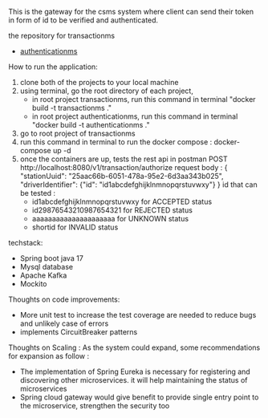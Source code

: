 This is the gateway for the csms system where client can send their token in form of id to be verified and authenticated.

the repository for transactionms
- [authenticationms](https://github.com/raka-bakar88/authenticationms)

How to run the application:
1. clone both of the projects to your local machine
2. using terminal, go the root directory of each project, 
   - in root project transactionms, run this command in terminal "docker build -t transactionms ."
   - in root project authenticationms, run this command in terminal "docker build -t authenticationms ."
3. go to root project of transactionms
4. run this command in terminal to run the docker compose : docker-compose up -d
5. once the containers are up, tests the rest api in postman
   POST http://localhost:8080/v1/transaction/authorize
   request body :
   {
    "stationUuid": "25aac66b-6051-478a-95e2-6d3aa343b025",
    "driverIdentifier": {"id": "id1abcdefghijklnmnopqrstuvwxy"}
}
   id that can be tested : 
   - id1abcdefghijklnmnopqrstuvwxy for ACCEPTED status
   - id29876543210987654321 for REJECTED status
   - aaaaaaaaaaaaaaaaaaaaa for UNKNOWN status
   - shortid for INVALID status

   
techstack:
- Spring boot java 17
- Mysql database
- Apache Kafka
- Mockito

Thoughts on code improvements:
- More unit test to increase the test coverage are needed to reduce bugs and unlikely case of errors
- implements CircuitBreaker patterns

Thoughts on Scaling :
As the system could expand, some recommendations for expansion as follow :
- The implementation of Spring Eureka is necessary for registering and discovering other microservices. it will help maintaining the status of microservices
- Spring cloud gateway would give benefit to provide single entry point to the microservice, strengthen the security too
